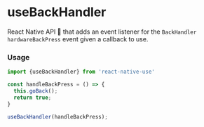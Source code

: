 # useBackHandler

React Native API 🎣 that adds an event listener for the `BackHandler` `hardwareBackPress` event given a callback to use.

### Usage

```javascript
import {useBackHandler} from 'react-native-use'

const handleBackPress = () => {
  this.goBack();
  return true;
}

useBackHandler(handleBackPress);
```

